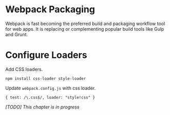 # Webpack Packaging

Webpack is fast becoming the preferred build and packaging workflow tool for web apps. It is replacing or complementing popular build tools like Gulp and Grunt.

# Configure Loaders

Add CSS loaders.

```
npm install css-loader style-loader
```

Update ```webpack.config.js``` with css loader.

```
{ test: /\.css$/, loader: "style!css" }
```


*[TODO] This chapter is in progress*

